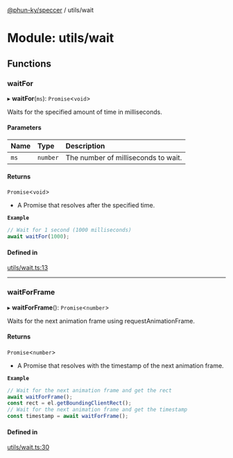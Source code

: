 [@phun-ky/speccer](../README.md) / utils/wait

# Module: utils/wait

## Functions

### waitFor

▸ **waitFor**(`ms`): `Promise`<`void`\>

Waits for the specified amount of time in milliseconds.

#### Parameters

| Name | Type | Description |
| :------ | :------ | :------ |
| `ms` | `number` | The number of milliseconds to wait. |

#### Returns

`Promise`<`void`\>

- A Promise that resolves after the specified time.

**`Example`**

```ts
// Wait for 1 second (1000 milliseconds)
await waitFor(1000);
```

#### Defined in

[utils/wait.ts:13](https://github.com/phun-ky/speccer/blob/main/src/utils/wait.ts#L13)

___

### waitForFrame

▸ **waitForFrame**(): `Promise`<`number`\>

Waits for the next animation frame using requestAnimationFrame.

#### Returns

`Promise`<`number`\>

- A Promise that resolves with the timestamp of the next animation frame.

**`Example`**

```ts
// Wait for the next animation frame and get the rect
await waitForFrame();
const rect = el.getBoundingClientRect();
// Wait for the next animation frame and get the timestamp
const timestamp = await waitForFrame();
```

#### Defined in

[utils/wait.ts:30](https://github.com/phun-ky/speccer/blob/main/src/utils/wait.ts#L30)
